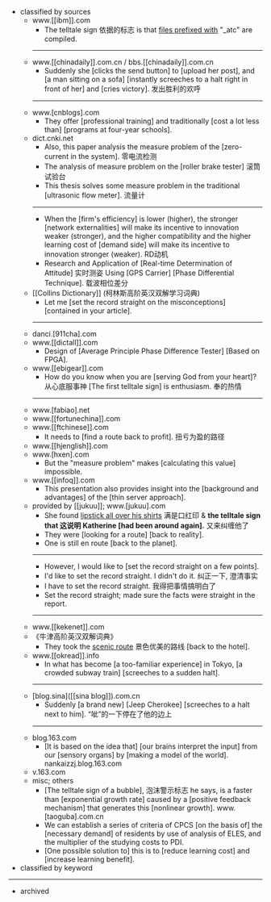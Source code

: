 - classified by sources
    - www.[[ibm]].com
        - The telltale sign 依据的标志 is that [files prefixed with](((oNP_DnzqV))) "_atc" are compiled. 
        - ---
    - www.[[chinadaily]].com.cn / bbs.[[chinadaily]].com.cn
        - Suddenly she [clicks the send button] to [upload her post], and [a man sitting on a sofa] [instantly screeches to a halt right in front of her] and [cries victory]. 发出胜利的欢呼 
        - ---
    - www.[cnblogs].com
        - They offer [professional training] and traditionally [cost a lot less than] [programs at four-year schools]. 
    - dict.cnki.net
        - Also, this paper analysis the measure problem of the [zero-current in the system]. 零电流检测 
        - The analysis of measure problem on the [roller brake tester] 滚筒试验台
        - This thesis solves some measure problem in the traditional [ultrasonic flow meter]. 流量计
        - ---
        - When the [firm's efficiency] is lower (higher), the stronger [network externalities] will make its incentive to innovation weaker (stronger), and the higher compatibility and the higher learning cost of [demand side] will make its incentive to innovation stronger (weaker). RD动机
        - Research and Application of [Real-time Determination of Attitude] 实时测姿 Using [GPS Carrier] [Phase Differential Technique]. 载波相位差分
    - [[Collins Dictionary]] (柯林斯高阶英汉双解学习词典)
        - Let me [set the record straight on the misconceptions] [contained in your article]. 
        - ---
    - danci.[911cha].com
    - www.[[dictall]].com
        - Design of [Average Principle Phase Difference Tester] [Based on FPGA].
    - www.[[ebigear]].com
        - How do you know when you are [serving God from your heart]? 从心底服事神 [The first telltale sign] is enthusiasm. 奉的热情 
        - ---
    - www.[fabiao].net
    - www.[[fortunechina]].com
    - www.[[ftchinese]].com
        - It needs to [find a route back to profit]. 扭亏为盈的路径
    - www.[[hjenglish]].com
    - www.[hxen].com
        - But the "measure problem" makes [calculating this value] impossible.
    - www.[[infoq]].com
        - This presentation also provides insight into the [background and advantages] of the [thin server approach]. 
    - provided by [[jukuu]]; www.[jukuu].com
        - She found [lipstick all over his shirts]([[lipstick]]) 满是口红印 & __the telltale sign that 这说明 Katherine [had been around again].__ 又来纠缠他了 
        - They were [looking for a route] [back to reality]. 
        - One is still en route [back to the planet]. 
        - ---
        - However, I would like to [set the record straight on a few points]. 
        - I'd like to set the record straight. I didn't do it. 纠正一下, 澄清事实
        - I have to set the record straight. 我得把事情搞明白了
        - Set the record straight; made sure the facts were straight in the report. 
        - ---
    - www.[[kekenet]].com
    - 《牛津高阶英汉双解词典》
        - They took the [scenic route](((5n3Dw9NHj))) 景色优美的路线 [back to the hotel]. 
    - www.[[okread]].info
        - In what has become [a too-familiar experience] in Tokyo, [a crowded subway train] [screeches to a sudden halt]. 
        - ---
    - [blog.sina]([[sina blog]]).com.cn
        - Suddenly [a brand new] [Jeep Cherokee] [screeches to a halt next to him]. “呲”的一下停在了他的边上 
        - ---
    - blog.163.com
        - [It is based on the idea that] [our brains interpret the input] from our [sensory organs] by [making a model of the world]. nankaizzj.blog.163.com
    - v.163.com
    - misc; others
        - [The telltale sign of a bubble], 泡沫警示标志 he says, is a faster than [exponential growth rate] caused by a [positive feedback mechanism] that generates this [nonlinear growth]. www.[taoguba].com.cn
        - We can establish a series of criteria of CPCS [on the basis of] the [necessary demand] of residents by use of analysis of ELES, and the multiplier of the studying costs to PDI.
        - [One possible solution to] this is to [reduce learning cost] and [increase learning benefit].
- classified by keyword 
- ---
- archived
